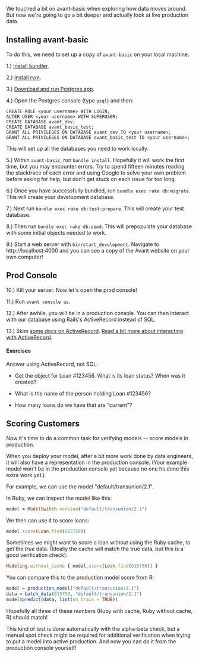 We touched a bit on avant-basic when exploring how data moves around.  But now we're going to go a bit deeper and actually look at live production data.


## Installing avant-basic

To do this, we need to set up a copy of `avant-basic` on your local machine.

1.) [Install bundler](http://bundler.io/).

2.) [Install rvm](http://rvm.io/).

3.) [Download and run Postgres.app](http://postgresapp.com/).

4.) Open the Postgres console (type `psql`) and then:

```
CREATE ROLE <your username> WITH LOGIN;
ALTER USER <your username> WITH SUPERUSER;
CREATE DATABASE avant_dev;
CREATE DATABASE avant_basic_test;
GRANT ALL PRIVILEGES ON DATABASE avant_dev TO <your username>;
GRANT ALL PRIVILEGES ON DATABASE avant_basic_test TO <your username>;
```

This will set up all the databases you need to work locally.

5.) Within `avant-basic`, run `bundle install`.  Hopefully it will work the first time, but you may encounter errors.  Try to spend fifteen minutes reading the stacktrace of each error and using Google to solve your own problem before asking for help, but don't get stuck on each issue for too long.

6.) Once you have successfully bundled, run `bundle exec rake db:migrate`.  This will create your development database.

7.) Next run `bundle exec rake db:test:prepare`.  This will create your test database.

8.) Then run `bundle exec rake db:seed`.  This will prepopulate your database with some initial objects needed to work.

9.) Start a web server with `bin/start_development`.  Navigate to http://localhost:4000 and you can see a copy of the Avant website on your own computer!

## Prod Console

10.) Kill your server.  Now let's open the prod console!

11.) Run `avant console us`.

12.) After awhile, you will be in a production console.  You can then interact with our database using Rails's ActiveRecord instead of SQL.

13.) Skim [some docs on ActiveRecord](https://github.com/rails/rails/blob/master/activerecord/README.rdoc).  [Read a bit more about interacting with ActiveRecord](http://www.giantflyingsaucer.com/blog/?p=1891).

#### Exercises

Answer using ActiveRecord, not SQL:

* Get the object for Loan #123456.  What is its loan status?  When was it created?

* What is the name of the person holding Loan #123456?

* How many loans do we have that are "current"?


## Scoring Customers

Now it's time to do a common task for verifying models -- score models in production.

When you deploy your model, after a bit more work done by data engineers, it will also have a representation in the production console.  (Your example model won't be in the production console yet because no one hs done this extra work yet.)

For example, we can use the model "default/transunion/2.1".

In Ruby, we can inspect the model like this:

```Ruby
model = ModelSwitch.version("default/transunion/2.1")
```

We then can use it to score loans:

```Ruby
model.score(Loan.find(615750))
```

Sometimes we might want to score a loan without using the Ruby cache, to get the *true* data. (Ideally the cache will match the true data, but this is a good verification check):

```Ruby
Modeling.without_cache { model.score(Loan.find(615750)) }
```

You can compare this to the production model score from R:

```R
model = production_model("default/transunion/2.1")
data = batch_data(615750, "default/transunion/2.1")
model$predict(data, list(on_train = TRUE))
```

Hopefully all three of these numbers (Ruby with cache, Ruby without cache, R) should match!

This kind of test is done automatically with the alpha-beta check, but a manual spot check might be required for additional verification when trying to put a model into active production.  And now you can do it from the production console yourself!
